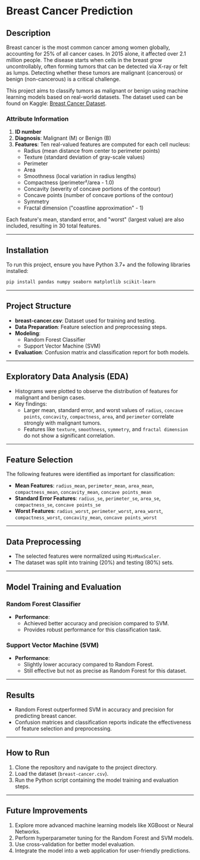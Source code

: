 # Breast Cancer Prediction

## Description

Breast cancer is the most common cancer among women globally, accounting for 25% of all cancer cases. In 2015 alone, it affected over 2.1 million people. The disease starts when cells in the breast grow uncontrollably, often forming tumors that can be detected via X-ray or felt as lumps. Detecting whether these tumors are malignant (cancerous) or benign (non-cancerous) is a critical challenge.

This project aims to classify tumors as malignant or benign using machine learning models based on real-world datasets. The dataset used can be found on Kaggle:
[Breast Cancer Dataset](https://www.kaggle.com/datasets/yasserh/breast-cancer-dataset).

### Attribute Information
1. **ID number**
2. **Diagnosis**: Malignant (M) or Benign (B)
3. **Features**: Ten real-valued features are computed for each cell nucleus:
    - Radius (mean distance from center to perimeter points)
    - Texture (standard deviation of gray-scale values)
    - Perimeter
    - Area
    - Smoothness (local variation in radius lengths)
    - Compactness (perimeter²/area - 1.0)
    - Concavity (severity of concave portions of the contour)
    - Concave points (number of concave portions of the contour)
    - Symmetry
    - Fractal dimension ("coastline approximation" - 1)

Each feature's mean, standard error, and "worst" (largest value) are also included, resulting in 30 total features.

---

## Installation

To run this project, ensure you have Python 3.7+ and the following libraries installed:

```bash
pip install pandas numpy seaborn matplotlib scikit-learn
```

---

## Project Structure

- **breast-cancer.csv**: Dataset used for training and testing.
- **Data Preparation**: Feature selection and preprocessing steps.
- **Modeling**:
    - Random Forest Classifier
    - Support Vector Machine (SVM)
- **Evaluation**: Confusion matrix and classification report for both models.

---

## Exploratory Data Analysis (EDA)

- Histograms were plotted to observe the distribution of features for malignant and benign cases.
- Key findings:
  - Larger mean, standard error, and worst values of `radius`, `concave points`, `concavity`, `compactness`, `area`, and `perimeter` correlate strongly with malignant tumors.
  - Features like `texture`, `smoothness`, `symmetry`, and `fractal dimension` do not show a significant correlation.

---

## Feature Selection

The following features were identified as important for classification:

- **Mean Features**: `radius_mean`, `perimeter_mean`, `area_mean`, `compactness_mean`, `concavity_mean`, `concave points_mean`
- **Standard Error Features**: `radius_se`, `perimeter_se`, `area_se`, `compactness_se`, `concave points_se`
- **Worst Features**: `radius_worst`, `perimeter_worst`, `area_worst`, `compactness_worst`, `concavity_mean`, `concave points_worst`

---

## Data Preprocessing

- The selected features were normalized using `MinMaxScaler`.
- The dataset was split into training (20%) and testing (80%) sets.

---

## Model Training and Evaluation

### Random Forest Classifier
- **Performance**:
  - Achieved better accuracy and precision compared to SVM.
  - Provides robust performance for this classification task.

### Support Vector Machine (SVM)
- **Performance**:
  - Slightly lower accuracy compared to Random Forest.
  - Still effective but not as precise as Random Forest for this dataset.

---

## Results

- Random Forest outperformed SVM in accuracy and precision for predicting breast cancer.
- Confusion matrices and classification reports indicate the effectiveness of feature selection and preprocessing.

---

## How to Run

1. Clone the repository and navigate to the project directory.
2. Load the dataset (`breast-cancer.csv`).
3. Run the Python script containing the model training and evaluation steps.

---

## Future Improvements

1. Explore more advanced machine learning models like XGBoost or Neural Networks.
2. Perform hyperparameter tuning for the Random Forest and SVM models.
3. Use cross-validation for better model evaluation.
4. Integrate the model into a web application for user-friendly predictions.



